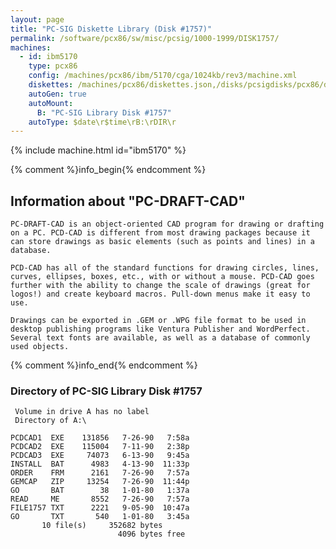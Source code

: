 ```yaml
---
layout: page
title: "PC-SIG Diskette Library (Disk #1757)"
permalink: /software/pcx86/sw/misc/pcsig/1000-1999/DISK1757/
machines:
  - id: ibm5170
    type: pcx86
    config: /machines/pcx86/ibm/5170/cga/1024kb/rev3/machine.xml
    diskettes: /machines/pcx86/diskettes.json,/disks/pcsigdisks/pcx86/diskettes.json
    autoGen: true
    autoMount:
      B: "PC-SIG Library Disk #1757"
    autoType: $date\r$time\rB:\rDIR\r
---
```


{% include machine.html id="ibm5170" %}

{% comment %}info_begin{% endcomment %}

## Information about "PC-DRAFT-CAD"

    PC-DRAFT-CAD is an object-oriented CAD program for drawing or drafting
    on a PC. PCD-CAD is different from most drawing packages because it
    can store drawings as basic elements (such as points and lines) in a
    database.
    
    PCD-CAD has all of the standard functions for drawing circles, lines,
    curves, ellipses, boxes, etc., with or without a mouse. PCD-CAD goes
    further with the ability to change the scale of drawings (great for
    logos!) and create keyboard macros. Pull-down menus make it easy to
    use.
    
    Drawings can be exported in .GEM or .WPG file format to be used in
    desktop publishing programs like Ventura Publisher and WordPerfect.
    Several text fonts are available, as well as a database of commonly
    used objects.
{% comment %}info_end{% endcomment %}


### Directory of PC-SIG Library Disk #1757

     Volume in drive A has no label
     Directory of A:\

    PCDCAD1  EXE    131856   7-26-90   7:58a
    PCDCAD2  EXE    115004   7-11-90   2:38p
    PCDCAD3  EXE     74073   6-13-90   9:45a
    INSTALL  BAT      4983   4-13-90  11:33p
    ORDER    FRM      2161   7-26-90   7:57a
    GEMCAP   ZIP     13254   7-26-90  11:44p
    GO       BAT        38   1-01-80   1:37a
    READ     ME       8552   7-26-90   7:57a
    FILE1757 TXT      2221   9-05-90  10:47a
    GO       TXT       540   1-01-80   3:45a
           10 file(s)     352682 bytes
                            4096 bytes free
